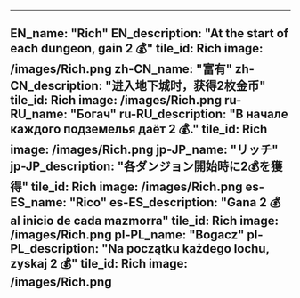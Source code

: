 ---

EN_name: "Rich"
EN_description: "At the start of each dungeon, gain 2 💰"
tile_id: Rich
image: /images/Rich.png
zh-CN_name: "富有"
zh-CN_description: "进入地下城时，获得2枚金币"
tile_id: Rich
image: /images/Rich.png
ru-RU_name: "Богач"
ru-RU_description: "В начале каждого подземелья даёт 2 💰."
tile_id: Rich
image: /images/Rich.png
jp-JP_name: "リッチ"
jp-JP_description: "各ダンジョン開始時に2💰を獲得"
tile_id: Rich
image: /images/Rich.png
es-ES_name: "Rico"
es-ES_description: "Gana 2 💰 al inicio de cada mazmorra"
tile_id: Rich
image: /images/Rich.png
pl-PL_name: "Bogacz"
pl-PL_description: "Na początku każdego lochu, zyskaj 2 💰"
tile_id: Rich
image: /images/Rich.png
---